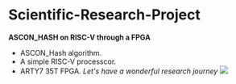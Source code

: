# Scientific-Research-Project
**ASCON_HASH on RISC-V through a FPGA**
- ASCON_Hash algorithm.
- A simple RISC-V processcor.
- ARTY7 35T FPGA.  *Let's have a wonderful research journey*  <img src="https://i.pinimg.com/564x/67/3f/ee/673fee45741507ce4ebfc32b596dee9b.jpg">
